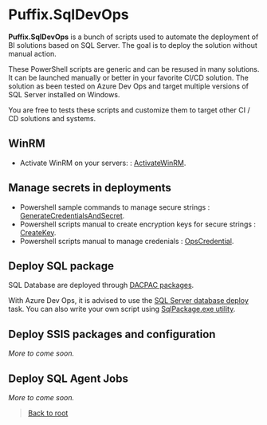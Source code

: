 # Puffix.SqlDevOps

**Puffix.SqlDevOps** is a bunch of scripts used to automate the deployment of BI solutions based on SQL Server. The goal is to deploy the solution without manual action.

These PowerShell scripts are generic and can be resused in many solutions. It can be launched manually or better in your favorite CI/CD solution.
The solution as been tested on Azure Dev Ops and target multiple versions of SQL Server installed on Windows.

You are free to tests these scripts and customize them to target other CI / CD solutions and systems.

## WinRM
* Activate WinRM on your servers: : [ActivateWinRM](https://github.com/EhRom/Puffix.SqlDevOps/blob/master/Deploy/WinRM/ActivateWinRM.md).

## Manage secrets in deployments
* Powershell sample commands to manage secure strings : [GenerateCredentialsAndSecret](https://github.com/EhRom/Puffix.SqlDevOps/blob/master/Deploy/Secrets/GenerateCredentialsAndSecret.md).
* Powershell scripts manual to create encryption keys for secure strings : [CreateKey](https://github.com/EhRom/Puffix.SqlDevOps/blob/master/Deploy/Secrets/CreateKey.md).
* Powershell scripts manual to manage credenials : [OpsCredential](https://github.com/EhRom/Puffix.SqlDevOps/blob/master/Deploy/Secrets/OpsCredentials.md).

## Deploy SQL package
SQL Database are deployed through [DACPAC packages](https://docs.microsoft.com/en-us/sql/relational-databases/data-tier-applications/data-tier-applications?view=sql-server-ver15).

With Azure Dev Ops, it is advised to use the [SQL Server database deploy](https://github.com/microsoft/azure-pipelines-tasks/blob/master/Tasks/SqlDacpacDeploymentOnMachineGroupV0/README.md) task. You can also write your own script using [SqlPackage.exe utility](https://docs.microsoft.com/en-us/sql/tools/sqlpackage/sqlpackage?view=sql-server-ver15).

## Deploy SSIS packages and configuration
*More to come soon.*

## Deploy SQL Agent Jobs
*More to come soon.*


> [Back to root](https://github.com/EhRom/Puffix.SqlDevOps)